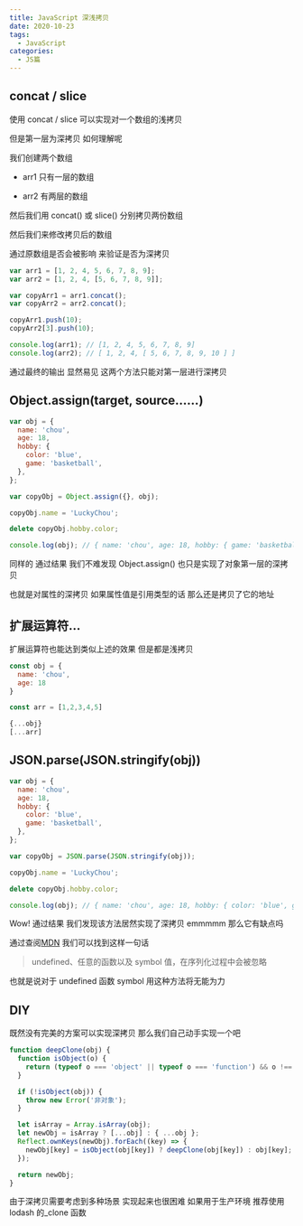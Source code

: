 ```yaml
---
title: JavaScript 深浅拷贝
date: 2020-10-23
tags:
  - JavaScript
categories:
  - JS篇
---
```


## concat / slice

使用 concat / slice 可以实现对一个数组的浅拷贝

但是第一层为深拷贝 如何理解呢

我们创建两个数组

- arr1 只有一层的数组

- arr2 有两层的数组

然后我们用 concat() 或 slice() 分别拷贝两份数组

然后我们来修改拷贝后的数组

通过原数组是否会被影响 来验证是否为深拷贝

<!--more-->

```js
var arr1 = [1, 2, 4, 5, 6, 7, 8, 9];
var arr2 = [1, 2, 4, [5, 6, 7, 8, 9]];

var copyArr1 = arr1.concat();
var copyArr2 = arr2.concat();

copyArr1.push(10);
copyArr2[3].push(10);

console.log(arr1); // [1, 2, 4, 5, 6, 7, 8, 9]
console.log(arr2); // [ 1, 2, 4, [ 5, 6, 7, 8, 9, 10 ] ]
```

通过最终的输出 显然易见 这两个方法只能对第一层进行深拷贝

## Object.assign(target, source......)

```js
var obj = {
  name: 'chou',
  age: 18,
  hobby: {
    color: 'blue',
    game: 'basketball',
  },
};

var copyObj = Object.assign({}, obj);

copyObj.name = 'LuckyChou';

delete copyObj.hobby.color;

console.log(obj); // { name: 'chou', age: 18, hobby: { game: 'basketball' } }
```

同样的 通过结果 我们不难发现 Object.assign() 也只是实现了对象第一层的深拷贝

也就是对属性的深拷贝 如果属性值是引用类型的话 那么还是拷贝了它的地址

## 扩展运算符...

扩展运算符也能达到类似上述的效果 但是都是浅拷贝

```js
const obj = {
  name: 'chou',
  age: 18
}

const arr = [1,2,3,4,5]

{...obj}
[...arr]
```

## JSON.parse(JSON.stringify(obj))

```js
var obj = {
  name: 'chou',
  age: 18,
  hobby: {
    color: 'blue',
    game: 'basketball',
  },
};

var copyObj = JSON.parse(JSON.stringify(obj));

copyObj.name = 'LuckyChou';

delete copyObj.hobby.color;

console.log(obj); // { name: 'chou', age: 18, hobby: { color: 'blue', game: 'basketball' } }
```

Wow! 通过结果 我们发现该方法居然实现了深拷贝 emmmmm 那么它有缺点吗

通过查阅<a href="https://developer.mozilla.org/zh-CN/docs/Web/JavaScript/Reference/Global_Objects/JSON/stringify">MDN</a> 我们可以找到这样一句话

> undefined、任意的函数以及 symbol 值，在序列化过程中会被忽略

也就是说对于 undefined 函数 symbol 用这种方法将无能为力

## DIY

既然没有完美的方案可以实现深拷贝 那么我们自己动手实现一个吧

```js
function deepClone(obj) {
  function isObject(o) {
    return (typeof o === 'object' || typeof o === 'function') && o !== null;
  }

  if (!isObject(obj)) {
    throw new Error('非对象');
  }

  let isArray = Array.isArray(obj);
  let newObj = isArray ? [...obj] : { ...obj };
  Reflect.ownKeys(newObj).forEach((key) => {
    newObj[key] = isObject(obj[key]) ? deepClone(obj[key]) : obj[key];
  });

  return newObj;
}
```

由于深拷贝需要考虑到多种场景 实现起来也很困难 如果用于生产环境 推荐使用 lodash 的\_clone 函数
